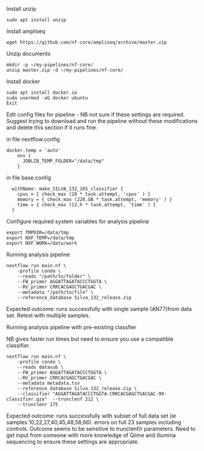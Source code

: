 Install unzip
```
sudo apt install unzip
```
Install ampliseq
```
wget https://github.com/nf-core/ampliseq/archive/master.zip
```
Unzip documents
```
mkdir -p ~/my-pipelines/nf-core/
unzip master.zip -d ~/my-pipelines/nf-core/
```
Install docker
```
sudo apt install docker.io
sudo usermod -aG docker ubuntu
Exit
```

Edit config files for pipeline - NB not sure if these settings are required. Suggest trying to download and run the pipeline without these modifications and delete this section if it runs fine. 

in file nextflow.config

```
docker.temp = 'auto'
    env {
      JOBLIB_TEMP_FOLDER="/data/tmp"
    }
```
in file base.config

```
  withName: make_SILVA_132_16S_classifier {
    cpus = { check_max (28 * task.attempt, 'cpus' ) }
    memory = { check_max (220.GB * task.attempt, 'memory' ) }
    time = { check_max (12.h * task.attempt, 'time' ) }
  }

```
Configure required system variables for analysis pipeline

```
export TMPDIR=/data/tmp
export NXF_TEMP=/data/tmp
export NXF_WORK=/data/work
```

Running analysis pipeline

```
nextflow run main.nf \
    -profile conda \
    --reads "/path/to/folder" \
    --FW_primer AGGATTAGATACCCTGGTA \
    --RV_primer CRRCACGAGCTGACGAC \
    --metadata "/path/to/file" \
    --reference_database Silva_132_release.zip
```
Expected outcome: runs successfully with single sample (AN77)from data set. Retest with multiple samples. 
 

Running analysis pipeline with pre-existing classfier

NB gives faster run times but need to ensure you use a compatible classifier.  

```
nextflow run main.nf \
    -profile conda \
    --reads datasub \
    --FW_primer AGGATTAGATACCCTGGTA \
    --RV_primer CRRCACGAGCTGACGAC \ 
    --metadata metadata.tsv 
    --reference_database Silva_132_release.zip \
    --classifier "AGGATTAGATACCCTGGTA-CRRCACGAGCTGACGAC-99-classifier.qza"  --trunclenf 212 \
    --trunclenr 175
```
Expected outcome: runs successfully with subset of full data set (ie samples 10,22,27,40,45,48,58,66). errors on full 23 samples including controls. Outcome seems to be sensitive to trunclenf/r parameters. Need to get input from someone with more knowledge of Qiime and illumina sequencing to ensure these settings are appropriate. 




